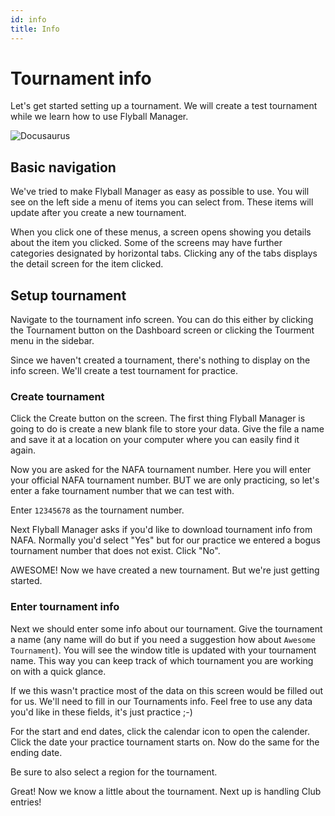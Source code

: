 ```yaml
---
id: info
title: Info
---
```


# Tournament info

Let's get started setting up a tournament. We will create a test tournament while we learn how to use Flyball Manager.

![Docusaurus](/img/tournament-info.png)

## Basic navigation

We've tried to make Flyball Manager as easy as possible to use. You will see on the left side a menu of items you can select from. These items will update after you create a new tournament.

When you click one of these menus, a screen opens showing you details about the item you clicked. Some of the screens may have further categories designated by horizontal tabs. Clicking any of the tabs displays the detail screen for the item clicked.

## Setup tournament

Navigate to the tournament info screen. You can do this either by clicking the Tournament button on the Dashboard screen or clicking the Tourment menu in the sidebar.

Since we haven't created a tournament, there's nothing to display on the info screen. We'll create a test tournament for practice.

### Create tournament

Click the Create button on the screen. The first thing Flyball Manager is going to do is create a new blank file to store your data. Give the file a name and save it at a location on your computer where you can easily find it again.

Now you are asked for the
NAFA tournament number. Here you will enter your official NAFA tournament number. BUT we are only practicing, so let's enter a fake tournament number that we can test with.

Enter `12345678` as the tournament number.

Next Flyball Manager asks if you'd like to download tournament info from NAFA. Normally you'd select "Yes" but for our practice we entered a bogus tournament number that does not exist. Click "No".

AWESOME! Now we have created a new tournament. But we're just getting started.

### Enter tournament info

Next we should enter some info about our tournament. Give the tournament a name (any name will do but if you need a suggestion how about `Awesome Tournament`). You will see the window title is updated with your tournament name. This way you can keep track of which tournament you are working on with a quick glance.

If we this wasn't practice most of the data on this screen would be filled out for us. We'll need to fill in our Tournaments info. Feel free to use any data you'd like in these fields, it's just practice ;-)

For the start and end dates, click the calendar icon to open the calender. Click the date your practice tournament starts on. Now do the same for the ending date.

Be sure to also select a region for the tournament.

Great! Now we know a little about the tournament. Next up is handling Club entries!
